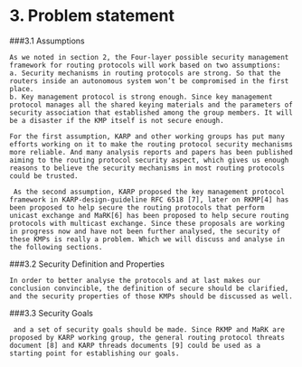 # 3. Problem statement

###3.1 Assumptions

    As we noted in section 2, the Four-layer possible security management framework for routing protocols will work based on two assumptions: 
    a. Security mechanisms in routing protocols are strong. So that the routers inside an autonomous system won’t be compromised in the first place.
    b. Key management protocol is strong enough. Since key management protocol manages all the shared keying materials and the parameters of security association that established among the group members. It will be a disaster if the KMP itself is not secure enough.
    
    For the first assumption, KARP and other working groups has put many efforts working on it to make the routing protocol security mechanisms more reliable. And many analysis reports and papers has been published aiming to the routing protocol security aspect, which gives us enough reasons to believe the security mechanisms in most routing protocols could be trusted.
    
     As the second assumption, KARP proposed the key management protocol framework in KARP-design-guideline RFC 6518 [7], later on RKMP[4] has been proposed to help secure the routing protocols that perform unicast exchange and MaRK[6] has been proposed to help secure routing protocols with multicast exchange. Since these proposals are working in progress now and have not been further analysed, the security of these KMPs is really a problem. Which we will discuss and analyse in the following sections.
     
###3.2 Security Definition and Properties   

    In order to better analyse the protocols and at last makes our conclusion convincible, the definition of secure should be clarified, and the security properties of those KMPs should be discussed as well.

###3.3 Security Goals

     and a set of security goals should be made. Since RKMP and MaRK are proposed by KARP working group, the general routing protocol threats document [8] and KARP threads documents [9] could be used as a starting point for establishing our goals.